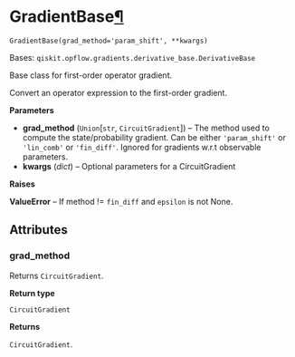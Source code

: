 # GradientBase[¶](#gradientbase "Permalink to this headline")

<span id="undefined" />

`GradientBase(grad_method='param_shift', **kwargs)`

Bases: `qiskit.opflow.gradients.derivative_base.DerivativeBase`

Base class for first-order operator gradient.

Convert an operator expression to the first-order gradient.

**Parameters**

*   **grad\_method** (`Union`\[`str`, `CircuitGradient`]) – The method used to compute the state/probability gradient. Can be either `'param_shift'` or `'lin_comb'` or `'fin_diff'`. Ignored for gradients w\.r.t observable parameters.
*   **kwargs** (*dict*) – Optional parameters for a CircuitGradient

**Raises**

**ValueError** – If method != `fin_diff` and `epsilon` is not None.

## Attributes

<span id="undefined" />

### grad\_method

Returns `CircuitGradient`.

**Return type**

`CircuitGradient`

**Returns**

`CircuitGradient`.
